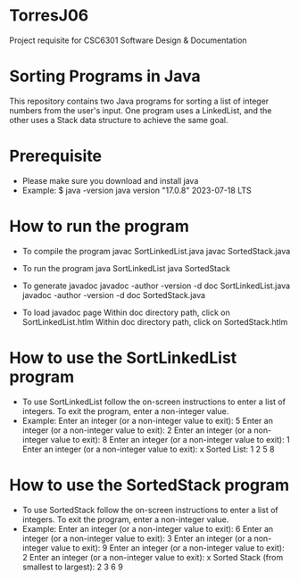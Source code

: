 # TorresJ06
Project requisite for CSC6301 Software Design &amp; Documentation

# Sorting Programs in Java
This repository contains two Java programs for sorting a list of integer numbers from the user's input. 
One program uses a LinkedList, and the other uses a Stack data structure to achieve the same goal.

# Prerequisite
- Please make sure you download and install java
- Example:
  $ java -version
  java version "17.0.8" 2023-07-18 LTS

# How to run the program
- To compile the program
  javac SortLinkedList.java
  javac SortedStack.java

- To run the program
  java SortLinkedList
  java SortedStack

- To generate javadoc
  javadoc -author -version -d doc SortLinkedList.java
  javadoc -author -version -d doc SortedStack.java

- To load javadoc page
  Within doc directory path, click on SortLinkedList.htlm
  Within doc directory path, click on SortedStack.htlm
  
# How to use the SortLinkedList program
- To use SortLinkedList follow the on-screen instructions to enter a list of integers.
  To exit the program, enter a non-integer value.
- Example:
  Enter an integer (or a non-integer value to exit): 5
  Enter an integer (or a non-integer value to exit): 2
  Enter an integer (or a non-integer value to exit): 8
  Enter an integer (or a non-integer value to exit): 1
  Enter an integer (or a non-integer value to exit): x
  Sorted List:
  1
  2
  5
  8

# How to use the SortedStack program
- To use SortedStack follow the on-screen instructions to enter a list of integers.
  To exit the program, enter a non-integer value.
- Example:
  Enter an integer (or a non-integer value to exit): 6
  Enter an integer (or a non-integer value to exit): 3
  Enter an integer (or a non-integer value to exit): 9
  Enter an integer (or a non-integer value to exit): 2
  Enter an integer (or a non-integer value to exit): x
  Sorted Stack (from smallest to largest):
  2
  3
  6
  9
